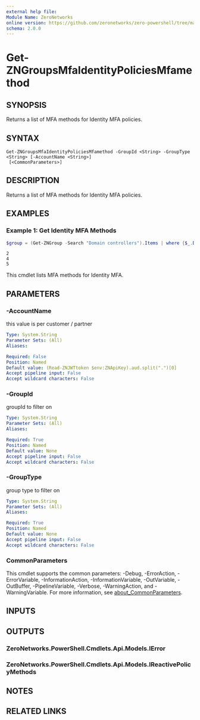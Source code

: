 ```yaml
---
external help file:
Module Name: ZeroNetworks
online version: https://github.com/zeronetworks/zero-powershell/tree/master/src/help/zeronetworks/get-zngroupsmfaidentitypoliciesmfamethod
schema: 2.0.0
---
```


# Get-ZNGroupsMfaIdentityPoliciesMfamethod

## SYNOPSIS
Returns a list of MFA methods for Identity MFA policies.

## SYNTAX

```
Get-ZNGroupsMfaIdentityPoliciesMfamethod -GroupId <String> -GroupType <String> [-AccountName <String>]
 [<CommonParameters>]
```

## DESCRIPTION
Returns a list of MFA methods for Identity MFA policies.

## EXAMPLES

### Example 1: Get Identity MFA Methods
```powershell
$group = (Get-ZNGroup -Search "Domain controllers").Items | where {$_.Domain -eq "tag"}Get-ZNGroupsMfaIdentityPoliciesMfamethod -Groupid $group.id -GroupType tag
```

```output
2
4
5
```

This cmdlet lists MFA methods for Identity MFA.

## PARAMETERS

### -AccountName
this value is per customer / partner

```yaml
Type: System.String
Parameter Sets: (All)
Aliases:

Required: False
Position: Named
Default value: (Read-ZNJWTtoken $env:ZNApiKey).aud.split(".")[0]
Accept pipeline input: False
Accept wildcard characters: False
```

### -GroupId
groupId to filter on

```yaml
Type: System.String
Parameter Sets: (All)
Aliases:

Required: True
Position: Named
Default value: None
Accept pipeline input: False
Accept wildcard characters: False
```

### -GroupType
group type to filter on

```yaml
Type: System.String
Parameter Sets: (All)
Aliases:

Required: True
Position: Named
Default value: None
Accept pipeline input: False
Accept wildcard characters: False
```

### CommonParameters
This cmdlet supports the common parameters: -Debug, -ErrorAction, -ErrorVariable, -InformationAction, -InformationVariable, -OutVariable, -OutBuffer, -PipelineVariable, -Verbose, -WarningAction, and -WarningVariable. For more information, see [about_CommonParameters](http://go.microsoft.com/fwlink/?LinkID=113216).

## INPUTS

## OUTPUTS

### ZeroNetworks.PowerShell.Cmdlets.Api.Models.IError

### ZeroNetworks.PowerShell.Cmdlets.Api.Models.IReactivePolicyMethods

## NOTES

## RELATED LINKS

